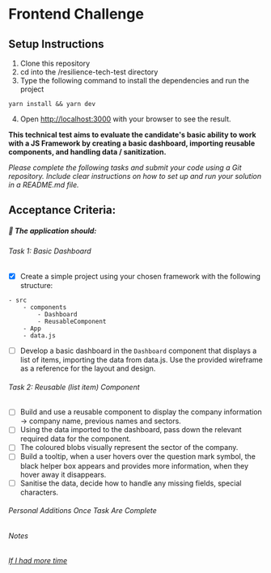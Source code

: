 # Frontend Challenge

## Setup Instructions

1. Clone this repository
2. cd into the /resilience-tech-test directory
3. Type the following command to install the dependencies and run the project

```
yarn install && yarn dev
```

4. Open [http://localhost:3000](http://localhost:3000) with your browser to see the result.

**This technical test aims to evaluate the candidate's basic ability to work with a JS Framework by creating a basic dashboard, importing reusable components, and handling data / sanitization.**

_Please complete the following tasks and submit your code using a Git repository. Include clear instructions on how to set up and run your solution in a README.md file._

## Acceptance Criteria:

##### :wrench: The application should:

###### _Task 1: Basic Dashboard_

- [x] Create a simple project using your chosen framework with the following structure:

```
- src
    - components
        - Dashboard
        - ReusableComponent
    - App
    - data.js
```

- [ ] Develop a basic dashboard in the `Dashboard` component that displays a list of items, importing the data from data.js. Use the provided wireframe as a reference for the layout and design.

###### _Task 2: Reusable (list item) Component_

- [ ] Build and use a reusable component to display the company information -> company name, previous names and sectors.
- [ ] Using the data imported to the dashboard, pass down the relevant required data for the component.
- [ ] The coloured blobs visually represent the sector of the company.
- [ ] Build a tooltip, when a user hovers over the question mark symbol, the black helper box appears and provides more information, when they hover away it disappears.
- [ ] Sanitise the data, decide how to handle any missing fields, special characters.

###### _Personal Additions Once Task Are Complete_

###### _Notes_

###### <ins>_If I had more time_</ins>
